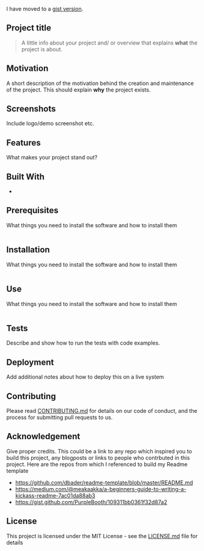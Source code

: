 I have moved to a [gist version](https://gist.github.com/deepeshshrestha/6b36f2800cf4d17877a001059b29bd05).

## Project title
> A little info about your project and/ or overview that explains **what** the project is about.

## Motivation
A short description of the motivation behind the creation and maintenance of the project. This should explain **why** the project exists.

## Screenshots
Include logo/demo screenshot etc.

## Features
What makes your project stand out?

## Built With
* 

## Prerequisites
What things you need to install the software and how to install them
```

```

## Installation
What things you need to install the software and how to install them
```

```

## Use
What things you need to install the software and how to install them
```

```

## Tests
Describe and show how to run the tests with code examples.

## Deployment
Add additional notes about how to deploy this on a live system

## Contributing
Please read [CONTRIBUTING.md](https://gist.github.com/PurpleBooth/b24679402957c63ec426) for details on our code of conduct, and the process for submitting pull requests to us.

## Acknowledgement
Give proper credits. This could be a link to any repo which inspired you to build this project, any blogposts or links to people who contrbuted in this project. 
Here are the repos from which I referenced to build my Readme template
* https://github.com/dbader/readme-template/blob/master/README.md
* https://medium.com/@meakaakka/a-beginners-guide-to-writing-a-kickass-readme-7ac01da88ab3
* https://gist.github.com/PurpleBooth/109311bb0361f32d87a2

## License
This project is licensed under the MIT License - see the [LICENSE.md](LICENSE.md) file for details
